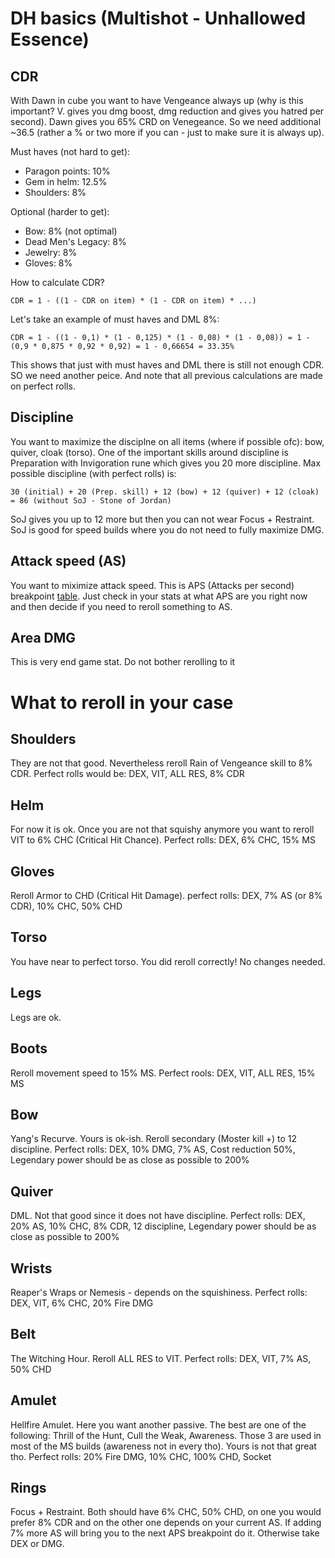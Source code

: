 # DH basics (Multishot - Unhallowed Essence)

## CDR

With Dawn in cube you want to have Vengeance always up (why is this important? V. gives you dmg boost, dmg reduction and gives you hatred per second). Dawn gives you 65% CRD on Venegeance. So we need additional ~36.5 (rather a % or two more if you can - just to make sure it is always up).

Must haves (not hard to get):
- Paragon points: 10%
- Gem in helm: 12.5%
- Shoulders: 8%

Optional (harder to get):
- Bow: 8% (not optimal)
- Dead Men's Legacy: 8%
- Jewelry: 8%
- Gloves: 8%

How to calculate CDR?
```
CDR = 1 - ((1 - CDR on item) * (1 - CDR on item) * ...)
```

Let's take an example of must haves and DML 8%:
```
CDR = 1 - ((1 - 0,1) * (1 - 0,125) * (1 - 0,08) * (1 - 0,08)) = 1 - (0,9 * 0,875 * 0,92 * 0,92) = 1 - 0,66654 = 33.35%
```
This shows that just with must haves and DML there is still not enough CDR. SO we need another peice. And note that all previous calculations are made on perfect rolls.

## Discipline

You want to maximize the disciplne on all items (where if possible ofc): bow, quiver, cloak (torso).
One of the important skills around discipline is Preparation with Invigoration rune which gives you 20 more discipline. Max possible discipline (with perfect rolls) is: 
```
30 (initial) + 20 (Prep. skill) + 12 (bow) + 12 (quiver) + 12 (cloak) = 86 (without SoJ - Stone of Jordan)
```
SoJ gives you up to 12 more but then you can not wear Focus + Restraint. SoJ is good for speed builds where you do not need to fully maximize DMG.

## Attack speed (AS)

You want to miximize attack speed. This is APS (Attacks per second) breakpoint [table](https://imgur.com/n9ML9GU). Just check in your stats at what APS are you right now and then decide if you need to reroll something to AS.

## Area DMG

This is very end game stat. Do not bother rerolling to it

# What to reroll in your case

## Shoulders

They are not that good. Nevertheless reroll Rain of Vengeance skill to 8% CDR. Perfect rolls would be: DEX, VIT, ALL RES, 8% CDR

## Helm

For now it is ok. Once you are not that squishy anymore you want to reroll VIT to 6% CHC (Critical Hit Chance). Perfect rolls: DEX, 6% CHC, 15% MS

## Gloves

Reroll Armor to CHD (Critical Hit Damage). perfect rolls: DEX, 7% AS (or 8% CDR), 10% CHC, 50% CHD

## Torso

You have near to perfect torso. You did reroll correctly! No changes needed.

## Legs

Legs are ok.

## Boots

Reroll movement speed to 15% MS. Perfect rools: DEX, VIT, ALL RES, 15% MS

## Bow

Yang's Recurve. Yours is ok-ish. Reroll secondary (Moster kill +) to 12 discipline. Perfect rolls: DEX, 10% DMG, 7% AS, Cost reduction 50%, Legendary power should be as close as possible to 200%

## Quiver

DML. Not that good since it does not have discipline. Perfect rolls: DEX, 20% AS, 10% CHC, 8% CDR, 12 discipline, Legendary power should be as close as possible to 200%

## Wrists

Reaper's Wraps or Nemesis - depends on the squishiness. Perfect rolls: DEX, VIT, 6% CHC, 20% Fire DMG

## Belt

The Witching Hour. Reroll ALL RES to VIT. Perfect rolls: DEX, VIT, 7% AS, 50% CHD

## Amulet

Hellfire Amulet. Here you want another passive. The best are one of the following: Thrill of the Hunt, Cull the Weak, Awareness. Those 3 are used in most of the MS builds (awareness not in every tho). Yours is not that great tho. Perfect rolls: 20% Fire DMG, 10% CHC, 100% CHD, Socket

## Rings

Focus + Restraint. Both should have 6% CHC, 50% CHD, on one you would prefer 8% CDR and on the other one depends on your current AS. If adding 7% more AS will bring you to the next APS breakpoint do it. Otherwise take DEX or DMG.